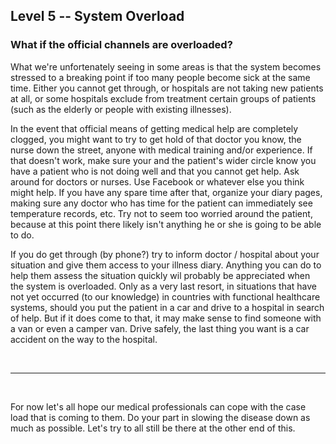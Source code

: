 ## Level 5 -- System Overload

### What if the official channels are overloaded?

What we're unfortenately seeing in some areas is that the system becomes stressed to a breaking point if too many people become sick at the same time. Either you cannot get through, or hospitals are not taking new patients at all, or some hospitals exclude from treatment certain groups of patients (such as the elderly or people with existing illnesses).

In the event that official means of getting medical help are completely clogged, you might want to try to get hold of that doctor you know, the nurse down the street, anyone with medical training and/or experience. If that doesn't work, make sure your and the patient's wider circle know you have a patient who is not doing well and that you cannot get help. Ask around for doctors or nurses. Use Facebook or whatever else you think might help. If you have any spare time after that, organize your diary pages, making sure any doctor who has time for the patient can immediately see temperature records, etc. Try not to seem too worried around the patient, because at this point there likely isn't anything he or she is going to be able to do.

If you do get through (by phone?) try to inform doctor / hospital about your situation and give them access to your illness diary. Anything you can do to help them assess the situation quickly wil probably be appreciated when the system is overloaded. Only as a very last resort, in situations that have not yet occurred (to our knowledge) in countries with functional healthcare systems, should you put the patient in a car and drive to a hospital in search of help. But if it does come to that, it may make sense to find someone with a van or even a camper van. Drive safely, the last thing you want is a car accident on the way to the hospital.

&nbsp;

----

&nbsp;

For now let's all hope our medical professionals can cope with the case load that is coming to them. Do your part in slowing the disease down as much as possible. Let's try to all still be there at the other end of this.

